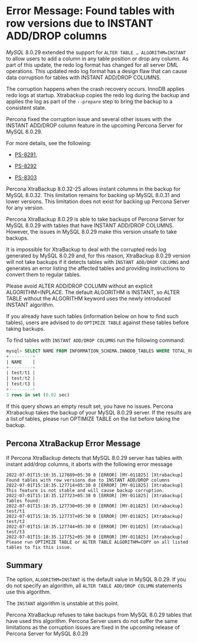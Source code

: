 # Error Message: Found tables with row versions due to INSTANT ADD/DROP columns

*MySQL* 8.0.29 extended the support for `ALTER TABLE … ALGORITHM=INSTANT` to allow users to add a column in any table position or drop any column. As part of this update, the redo log format has changed for all server DML operations. This updated redo log format has a design flaw that can cause data corruption for tables with INSTANT ADD/DROP COLUMNS.

The corruption happens when the crash recovery occurs. InnoDB applies redo logs at startup. Xtrabackup copies the redo log during the backup and applies the log as part of the `--prepare` step to bring the backup to a consistent state.

Percona fixed the corruption issue and several other issues with the INSTANT ADD/DROP column feature in the upcoming Percona Server for MySQL 8.0.29.

For more details, see the following:


* [PS-8291](https://jira.percona.com/browse/PS-8291),


* [PS-8292](https://jira.percona.com/browse/PS-8292)


* [PS-8303](https://jira.percona.com/browse/PS-8303)

Percona XtraBackup 8.0.32-25 allows instant columns in the backup for MySQL 8.0.32. This limitation remains for backing up MySQL 8.0.31 and lower versions. This limitation does not exist for backing up Percona Server for any version.

Percona XtraBackup 8.0.29 is able to take backups of Percona Server for MySQL 8.0.29 with tables that have INSTANT ADD/DROP COLUMNS. However, the issues in MySQL 8.0.29 make this version unsafe to take backups.

It is impossible for XtraBackup to deal with the corrupted redo log generated by MySQL 8.0.29 and, for this reason, XtraBackup 8.0.29 version will not take backups if it detects tables with `INSTANT ADD/DROP COLUMNS` and generates an error listing the affected tables and providing instructions to convert them to regular tables.

Please avoid ALTER ADD/DROP COLUMN without an explicit ALGORITHM=INPLACE. The default ALGORITHM is INSTANT, so ALTER TABLE without the ALGORITHM keyword uses the newly introduced INSTANT algorithm.

If you already have such tables (information below on how to find such tables), users are advised to do `OPTIMIZE TABLE` against these tables before taking backups.

To find tables with `INSTANT ADD/DROP COLUMNS` run the following command:

```sql
mysql> SELECT NAME FROM INFORMATION_SCHEMA.INNODB_TABLES WHERE TOTAL_ROW_VERSIONS > 0;
+---------+
| NAME    |
+---------+
| test/t1 |
| test/t2 |
| test/t3 |
+---------+
3 rows in set (0.02 sec)
```

If this query shows an empty result set, you have no issues. Percona Xtrabackup takes the backup of your MySQL 8.0.29 server. If the results are a list of tables, please run OPTIMIZE TABLE on the list before taking the backup.

## Percona XtraBackup Error Message

If Percona XtraBackup detects that MySQL 8.0.29 server has tables with instant add/drop columns, it aborts with the following error message

```text
2022-07-01T15:18:35.127689+05:30 0 [ERROR] [MY-011825] [Xtrabackup] Found tables with row versions due to INSTANT ADD/DROP columns
2022-07-01T15:18:35.127714+05:30 0 [ERROR] [MY-011825] [Xtrabackup] This feature is not stable and will cause backup corruption.
2022-07-01T15:18:35.127723+05:30 0 [ERROR] [MY-011825] [Xtrabackup] Tables found:
2022-07-01T15:18:35.127730+05:30 0 [ERROR] [MY-011825] [Xtrabackup] test/t1
2022-07-01T15:18:35.127737+05:30 0 [ERROR] [MY-011825] [Xtrabackup] test/t2
2022-07-01T15:18:35.127744+05:30 0 [ERROR] [MY-011825] [Xtrabackup] test/t3
2022-07-01T15:18:35.127752+05:30 0 [ERROR] [MY-011825] [Xtrabackup] Please run OPTIMIZE TABLE or ALTER TABLE ALGORITHM=COPY on all listed tables to fix this issue.
```

## Summary

The option, `ALGORITHM=INSTANT` is the default value in MySQL 8.0.29. If you do not specify an algorithm, all `ALTER TABLE ADD/DROP COLUMN` statements use this algorithm.

The `INSTANT` algorithm is unstable at this point.

Percona XtraBackup refuses to take backups from MySQL 8.0.29 tables that have used this algorithm.
Percona Server users do not suffer the same limitations as the corruption issues are fixed in the upcoming release of Percona Server for MySQL 8.0.29
